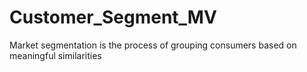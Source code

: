 # Customer_Segment_MV
Market segmentation is the process of grouping consumers based on meaningful similarities
